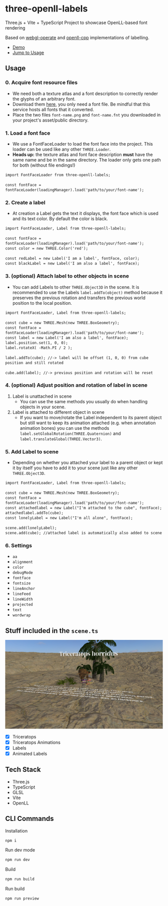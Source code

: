 # three-openll-labels

Three.js + Vite + TypeScript Project to showcase OpenLL-based font rendering

Based on [webgl-operate]() and [openll-cpp]() implementations of labelling.
  
- [Demo](https://strawberriesandcheese.github.io/three-openll-labels/)
- [Jump to Usage](#usage)

## Usage

### 0. Acquire font resource files
- We need both a texture atlas and a font description to correctly render the glyphs of an arbitrary font.
- Download them [here](https://fonts.varg.dev/), you only need a font file. Be mindful that this service hosts all fonts that it converted.
- Place the two files ```font-name.png``` and ```font-name.fnt``` you downloaded in your project's asset/public directory.
### 1. Load a font face
- We use a FontFaceLoader to load the font face into the project. This loader can be used like any other ```THREE.Loader```.
- **Heads up:** the texture atlas and font face description **must** have the same name and be in the same directory. The loader only gets one path for both (without file endings!)
```TS
import FontFaceLoader from three-openll-labels;
	
const fontFace = fontFaceLoader(loadingManager).load('path/to/your/font-name');
```
### 2. Create a label
- At creation a Label gets the text it displays, the font face which is used and its text color. By default the color is black.
```TS
import FontFaceLoader, Label from three-openll-labels;

const fontFace = fontFaceLoader(loadingManager).load('path/to/your/font-name');
const color = new THREE.Color('red');

const redLabel = new Label('I am a label', fontFace, color);
const blackLabel = new Label('I am also a label', fontFace);
```
### 3. (optional) Attach label to other objects in scene
- You can add Labels to other ```THREE.Object3D``` in the scene. It is recommended to use the Labels ```label.addTo(object)``` method because it preserves the previous rotation and transfers the previous world position to the local position.
```TS
import FontFaceLoader, Label from three-openll-labels;

const cube = new THREE.Mesh(new THREE.BoxGeometry);
const fontFace = fontFaceLoader(loadingManager).load('path/to/your/font-name');
const label = new Label('I am also a label', fontFace);
label.position.set(1, 0, 0);
label.rotateX( -Math.PI / 2 );

label.addTo(cube); //-> label will be offset (1, 0, 0) from cube position and still rotated

cube.add(label); //-> previous position and rotation will be reset
```
### 4. (optional) Adjust position and rotation of label in scene
1. Label is unattached in scene
	- You can use the same methods you usually do when handling objects in your scene.
2. Label is attached to different object in scene
	- If you want to move/rotate the Label independent to its parent object but still want to keep its animation attached (e.g. when annotation animation bones) you can use the methods ```label.setGlobalRotation(THREE.Quaternion)``` and ```label.translateGlobal(THREE.Vector3)```.
### 5. Add Label to scene
- Depending on whether you attached your label to a parent object or kept it by itself you have to add it to your scene just like any other ```THREE.Object3D```.
```TS
import FontFaceLoader, Label from three-openll-labels;

const cube = new THREE.Mesh(new THREE.BoxGeometry);
const fontFace = fontFaceLoader(loadingManager).load('path/to/your/font-name');
const attachedlabel = new Label("I'm attached to the cube", fontFace);
attachedlabel.addTo(cube); 
const lonelyLabel = new Label("I'm all alone", fontFace);

scene.add(lonelyLabel);
scene.add(cube); //attached label is automatically also added to scene
```
### 6. Settings
- ```aa```
- ```alignment```
- ```color```
- ```debugMode```
- ```fontface```
- ```fontsize```
- ```lineAnchor```
- ```lineFeed```
- ```lineWidth```
- ```projected```
- ```text```
- ```wordwrap```

## Stuff included in the `scene.ts`
<img width="796" alt="screenshot" src="public/screenshot_wip.png">

- [x] Triceratops
- [x] Triceratops Animations
- [x] Labels
- [x] Animated Labels

## Tech Stack

- Three.js
- TypeScript
- GLSL
- Vite
- OpenLL

## CLI Commands

Installation

```bash
npm i
```

Run dev mode

```bash
npm run dev
```

Build

```bash
npm run build
```

Run build

```bash
npm run preview
```
